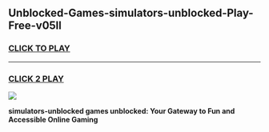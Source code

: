 
## Unblocked-Games-simulators-unblocked-Play-Free-v05ll
<h3>
<a href="https://premium76.site?title=simulators-unblocked&ref=20M">CLICK TO PLAY</a></h3>
<hr>

<h3>
<a href="https://premium76.site?title=simulators-unblocked&ref=20M">CLICK 2 PLAY</a>
  
</h3>

<a href="https://premium76.site?title=simulators-unblocked&ref=19M"><img src="https://clearcache.store/games.png"></a>


**simulators-unblocked games unblocked: Your Gateway to Fun and Accessible Online Gaming**
